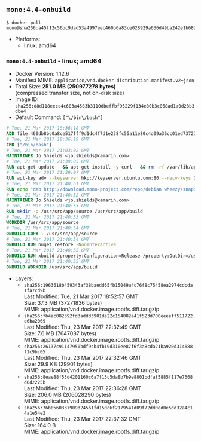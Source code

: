 ## `mono:4.4-onbuild`

```console
$ docker pull mono@sha256:a45f12c56bc9dad53a4997eec460b6a83ce028929a636d49ba242e1b6824c878
```

-	Platforms:
	-	linux; amd64

### `mono:4.4-onbuild` - linux; amd64

-	Docker Version: 1.12.6
-	Manifest MIME: `application/vnd.docker.distribution.manifest.v2+json`
-	Total Size: **251.0 MB (250977278 bytes)**  
	(compressed transfer size, not on-disk size)
-	Image ID: `sha256:d8d118eecc4c603a4583b3110dbeffbf95229f134e80b3c058ad1a0d23b3dbe4`
-	Default Command: `["\/bin\/bash"]`

```dockerfile
# Tue, 21 Mar 2017 18:36:18 GMT
ADD file:460db8bc0a8ce517fff9d1dc4f7d1e238fc55a11e80c4d09a36cc01ed7372733 in / 
# Tue, 21 Mar 2017 18:36:19 GMT
CMD ["/bin/bash"]
# Tue, 21 Mar 2017 21:03:02 GMT
MAINTAINER Jo Shields <jo.shields@xamarin.com>
# Tue, 21 Mar 2017 21:39:05 GMT
RUN apt-get update   && apt-get install -y curl   && rm -rf /var/lib/apt/lists/*
# Tue, 21 Mar 2017 21:39:07 GMT
RUN apt-key adv --keyserver hkp://keyserver.ubuntu.com:80 --recv-keys 3FA7E0328081BFF6A14DA29AA6A19B38D3D831EF
# Tue, 21 Mar 2017 21:40:51 GMT
RUN echo "deb http://download.mono-project.com/repo/debian wheezy/snapshots/4.4.2.11 main" > /etc/apt/sources.list.d/mono-xamarin.list   && apt-get update   && apt-get install -y binutils mono-devel ca-certificates-mono fsharp mono-vbnc nuget referenceassemblies-pcl   && rm -rf /var/lib/apt/lists/* /tmp/*
# Tue, 21 Mar 2017 21:40:52 GMT
MAINTAINER Jo Shields <jo.shields@xamarin.com>
# Tue, 21 Mar 2017 21:40:53 GMT
RUN mkdir -p /usr/src/app/source /usr/src/app/build
# Tue, 21 Mar 2017 21:40:53 GMT
WORKDIR /usr/src/app/source
# Tue, 21 Mar 2017 21:40:54 GMT
ONBUILD COPY . /usr/src/app/source
# Tue, 21 Mar 2017 21:40:54 GMT
ONBUILD RUN nuget restore -NonInteractive
# Tue, 21 Mar 2017 21:40:55 GMT
ONBUILD RUN xbuild /property:Configuration=Release /property:OutDir=/usr/src/app/build/
# Tue, 21 Mar 2017 21:40:55 GMT
ONBUILD WORKDIR /usr/src/app/build
```

-	Layers:
	-	`sha256:1963618b459343af38baedd65fb15049a4c76f8c75458ea2974cdcda1fa7cd9b`  
		Last Modified: Tue, 21 Mar 2017 18:52:57 GMT  
		Size: 37.3 MB (37271836 bytes)  
		MIME: application/vnd.docker.image.rootfs.diff.tar.gzip
	-	`sha256:fb4ac082392fd3addd3901de22c154082a41f523d700eeeeff511722e6ba2069`  
		Last Modified: Thu, 23 Mar 2017 22:32:49 GMT  
		Size: 7.6 MB (7647087 bytes)  
		MIME: application/vnd.docker.image.rootfs.diff.tar.gzip
	-	`sha256:26137c91147950bdf9cb4fb19d310ee87f6f3a8cda21ba920d314688f1c9bc05`  
		Last Modified: Thu, 23 Mar 2017 22:32:46 GMT  
		Size: 29.9 KB (29901 bytes)  
		MIME: application/vnd.docker.image.rootfs.diff.tar.gzip
	-	`sha256:8eae88f53d4201160c6a7f15c5da8b7b9e8801bdfaf5885f117e7668d6d2225b`  
		Last Modified: Thu, 23 Mar 2017 22:36:28 GMT  
		Size: 206.0 MB (206028290 bytes)  
		MIME: application/vnd.docker.image.rootfs.diff.tar.gzip
	-	`sha256:76b0560337909d24561fd150c6f2179541d09f72dd0ed0e5dd32a4c14a1e54e2`  
		Last Modified: Thu, 23 Mar 2017 22:37:32 GMT  
		Size: 164.0 B  
		MIME: application/vnd.docker.image.rootfs.diff.tar.gzip
